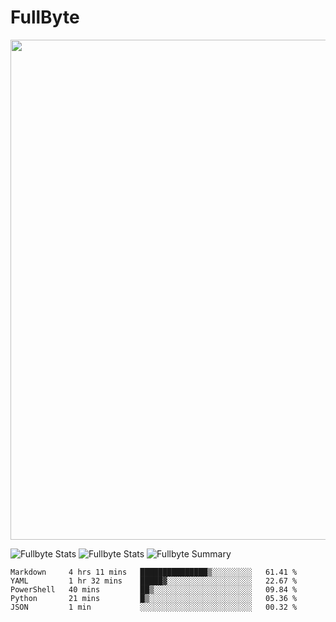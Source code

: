 # FullByte

<a href="https://github.com/ryo-ma/github-profile-trophy"><img width=800 src="https://github-profile-trophy.vercel.app/?username=Fullbyte&column=8&theme=radical&no-frame=true&no-bg=false"/></a>

![Fullbyte Stats](https://github-profile-summary-cards.vercel.app/api/cards/repos-per-language?username=Fullbyte&theme=solarized_dark)
![Fullbyte Stats](https://github-profile-summary-cards.vercel.app/api/cards/most-commit-language?username=Fullbyte&theme=solarized_dark)
![Fullbyte Summary](https://github-profile-summary-cards.vercel.app/api/cards/profile-details?username=Fullbyte&theme=solarized_dark)

<!--START_SECTION:waka-->
```text
Markdown     4 hrs 11 mins   ███████████████▒░░░░░░░░░   61.41 % 
YAML         1 hr 32 mins    █████▓░░░░░░░░░░░░░░░░░░░   22.67 % 
PowerShell   40 mins         ██▒░░░░░░░░░░░░░░░░░░░░░░   09.84 % 
Python       21 mins         █▒░░░░░░░░░░░░░░░░░░░░░░░   05.36 % 
JSON         1 min           ░░░░░░░░░░░░░░░░░░░░░░░░░   00.32 % 
```
<!--END_SECTION:waka-->
